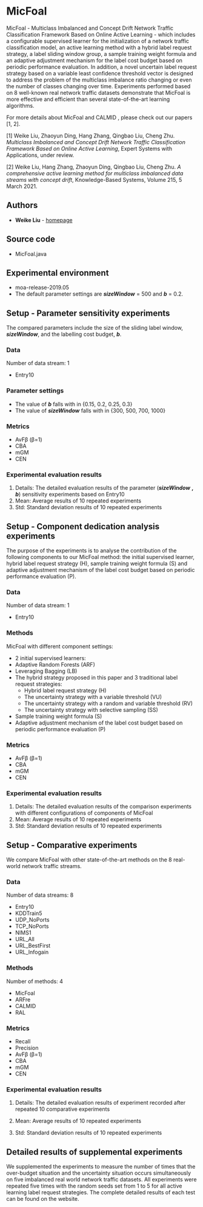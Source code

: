 # MicFoal

MicFoal - Multiclass Imbalanced and Concept Drift Network Traffic Classification Framework Based on Online Active Learning - which includes a configurable supervised learner for the initialization of a network traffic classification model, an active learning method with a hybrid label request strategy, a label sliding window group, a sample training weight formula and an adaptive adjustment mechanism for the label cost budget based on periodic performance evaluation. In addition, a novel uncertain label request strategy based on a variable least confidence threshold vector is designed to address the problem of the multiclass imbalance ratio changing or even the number of classes changing over time. Experiments performed based on 8 well-known real network traffic datasets demonstrate that MicFoal is more effective and efficient than several state-of-the-art learning algorithms.

For more details about MicFoal and CALMID , please check out our papers [1, 2].

[1] Weike Liu, Zhaoyun Ding, Hang Zhang, Qingbao Liu, Cheng Zhu. *Multiclass Imbalanced and Concept Drift Network Traffic Classification Framework Based on Online Active Learning*, Expert Systems with Applications,  under review.

[2] Weike Liu, Hang Zhang, Zhaoyun Ding, Qingbao Liu, Cheng Zhu.  *A comprehensive active learning method for multiclass imbalanced data streams with concept drift*, Knowledge-Based Systems, Volume 215, 5 March 2021.

## 

## Authors

- **Weike Liu** - [homepage](https://www.researchgate.net/profile/Weike-Liu)

  

## Source code

- MicFoal.java



## Experimental environment

- moa-release-2019.05
-  The default parameter settings are ***sizeWindow*** = 500 and ***b*** = 0.2.



## Setup - Parameter sensitivity experiments

The compared parameters include the size of the sliding label window, ***sizeWindow***, and the labelling cost budget, ***b***. 

### Data

Number of data stream: 1

- Entry10

### Parameter settings

-  The value of ***b*** falls with in {0.15, 0.2, 0.25, 0.3}
- The value of ***sizeWindow*** falls with in {300, 500, 700, 1000}

### Metrics

- AvFβ (β=1)
- CBA
- mGM
- CEN

### Experimental evaluation results

1. Details: The detailed evaluation results of the parameter (***sizeWindow*** **,** ***b***) sensitivity experiments based on Entry10
2. Mean: Average results of 10 repeated experiments
3. Std: Standard deviation results of 10 repeated experiments



## Setup - Component dedication analysis experiments

The purpose of the experiments is to analyse the contribution of the following components to our MicFoal method: the initial supervised learner, hybrid label request strategy (H), sample training weight formula (S) and adaptive adjustment mechanism of the label cost budget based on periodic performance evaluation (P). 

### Data

Number of data stream: 1

- Entry10

### Methods

MicFoal with different component settings: 
-  2 initial supervised learners:
  - Adaptive Random Forests (ARF)
  - Leveraging Bagging (LB)
- The hybrid strategy proposed in this paper and 3 traditional label request strategies:
  - Hybrid label request strategy (H)
  - The uncertainty strategy with a variable threshold (VU)
  - The uncertainty strategy with a random and variable threshold (RV)
  - The uncertainty strategy with selective sampling (SS)
- Sample training weight formula (S)
- Adaptive adjustment mechanism of the label cost budget based on periodic performance evaluation (P)

### Metrics

- AvFβ (β=1)
- CBA
- mGM
- CEN

### Experimental evaluation results 

1. Details: The detailed evaluation results of the comparison experiments with different configurations of components of MicFoal
2. Mean: Average results of 10 repeated experiments
3. Std: Standard deviation results of 10 repeated experiments



## Setup - Comparative experiments

We compare MicFoal with other state-of-the-art methods on the 8 real-world network traffic streams. 

### Data

Number of data streams: 8

- Entry10
- KDDTrain5
- UDP_NoPorts
- TCP_NoPorts
- NIMS1
- URL_All
- URL_BestFirst
- URL_Infogain

### Methods

Number of methods: 4

- MicFoal 
- ARFre
- CALMID
- RAL

### Metrics

- Recall
- Precision
- AvFβ (β=1)
- CBA
- mGM
- CEN

### Experimental evaluation results 

1. Details: The detailed evaluation results of experiment recorded after repeated 10 comparative experiments

2. Mean: Average results of 10 repeated experiments

3. Std: Standard deviation results of 10 repeated experiments

   

## Detailed results of supplemental experiments

We supplemented the experiments to measure the number of times that the over-budget situation and the uncertainty situation  occurs simultaneously on five imbalanced real world network traffic datasets. All experiments were repeated five times with the random seeds set from 1 to 5 for all active learning label request strategies. The complete detailed results of each test can be found on the website.